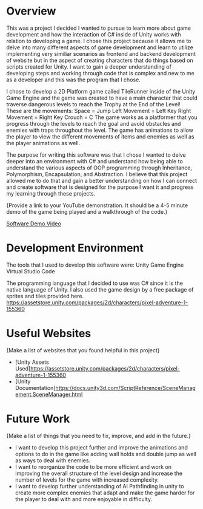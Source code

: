 # Overview

This was a project I decided I wanted to pursue to learn more about game development and how the interaction of C# inside of Unity works with relation to developing a game. I chose this project because it allows me to delve into many different aspects of game development and learn to utilize implementing very similiar scenarios as frontend and backend development of website but in the aspect of creating characters that do things based on scripts created for Unity. I want to gain a deeper understanding of developing steps and working through code that is complex and new to me as a developer and this was the program that I chose.


I chose to develop a 2D Platform game called TileRunner inside of the Unity Game Engine and the game was created to have a main character that could traverse dangerous levels to reach the Trophy at the End of the Level! 
These are the movements:
Space = Jump
Left Movement = Left Key
Right Movement = Right Key
Crouch = C
The game works as a platformer that you progress through the levels to reach the goal and avoid obstacles and enemies with traps throughout the level. 
The game has animations to allow the player to view the different movements of items and enemies as well as the player animations as well.


The purpose for writing this software was that I chose I wanted to delve deeper into an environment with C# and understand how being able to understand the various aspects of OOP programming through Inheritance, Polymorphism, Encapsulation, and Abstraction. I believe that this project allowed me to do that and gain a better understanding on how I can connect and create software that is designed for the purpose I want it and progress my learning through these projects.

{Provide a link to your YouTube demonstration.  It should be a 4-5 minute demo of the game being played and a walkthrough of the code.}

[Software Demo Video](http://youtube.link.goes.here)

# Development Environment


The tools that I used to develop this software were:
Unity Game Engine
Virtual Studio Code

The programming language that I decided to use was C# since it is the native language of Unity.
I also used the game design by a free package of sprites and tiles provided here.
https://assetstore.unity.com/packages/2d/characters/pixel-adventure-1-155360


# Useful Websites

{Make a list of websites that you found helpful in this project}
* [Unity Assets Used]https://assetstore.unity.com/packages/2d/characters/pixel-adventure-1-155360
* [Unity Documentation]https://docs.unity3d.com/ScriptReference/SceneManagement.SceneManager.html

# Future Work

{Make a list of things that you need to fix, improve, and add in the future.}
* I want to develop this project further and improve the animations and options to do in the game like adding wall holds and double jump as well as ways to deal with enemies.
* I want to reorganize the code to be more efficient and work on improving the overall structure of the level design and increase the number of levels for the game with increased complexity.
* I want to develop further understanding of AI Pathfinding in unity to create more complex enemies that adapt and make the game harder for the player to deal with and more enjoyable in difficulty. 
